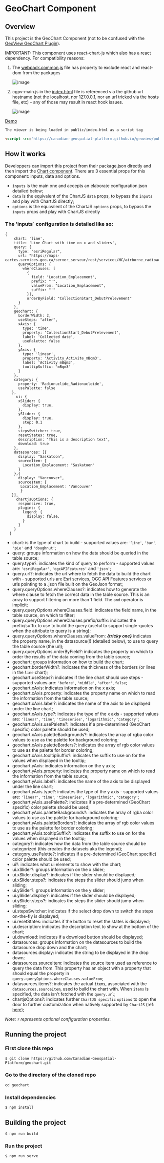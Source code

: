# GeoChart Component

## Overview

This project is the GeoChart Component (not to be confused with the [GeoView GeoChart Plugin](https://github.com/Canadian-Geospatial-Platform/geoview/tree/develop/packages/geoview-geochart)).

IMPORTANT: This component uses react-chart-js which also has a react dependency. For compatibility reasons:
  1) The [webpack.common.js](https://github.com/Canadian-Geospatial-Platform/geochart/blob/main/webpack.common.js#L22) file has property to exclude react and react-dom from the packages
  
     ![image](https://github.com/Canadian-Geospatial-Platform/geochart/assets/94073946/0559b31d-97bb-451c-bf8b-70c3a73991a5)
     
  2) cgpv-main.js in the [index.html](https://github.com/Canadian-Geospatial-Platform/geochart/blob/main/index.html#L16) file is referenced via the github url hostname (not the localhost, nor 127.0.0.1, nor an url tricked via the hosts file, etc) - any of those may result in react hook issues.
  
     ![image](https://github.com/Canadian-Geospatial-Platform/geochart/assets/94073946/9bbe481f-f51d-432c-a34a-f669dacaf87e)

[Demo](https://canadian-geospatial-platform.github.io/geochart/)

```html
The viewer is being loaded in public/index.html as a script tag

<script src="https://canadian-geospatial-platform.github.io/geoview/public/cgpv-main.js"></script>
```

## How it works

Developpers can import this project from their package.json directly and then import the [Chart component](https://github.com/Canadian-Geospatial-Platform/geochart/blob/main/src/chart.tsx).
There are 3 essential props for this component: inputs, data and options.
- `inputs` is the main one and accepts an elaborate configuration json detailed below;
- `data` is the equivalent of the ChartJS `data` props, to bypass the `inputs` and play with ChartJS directly;
- `options` is the equivalent of the ChartJS `options` props, to bypass the `inputs` props and play with ChartJS directly
 
### The 'inputs` configuration is detailed like so:
```
{
    chart: 'line',
    title: 'Line Chart with time on x and sliders',
    query: {
      type: "esriRegular",
      url: "https://maps-cartes.services.geo.ca/server_serveur/rest/services/HC/airborne_radioactivity_en/MapServer/3",
      queryOptions: {
        whereClauses: [
          {
            field: "Location_Emplacement",
            prefix: "'",
            valueFrom: "Location_Emplacement",
            suffix: "'"
          }],
          orderByField: "CollectionStart_DebutPrelevement"
      }
    },
    geochart: {
      borderWidth: 2,
      useSteps: "after",
      xAxis: {
        type: 'time',
        property: 'CollectionStart_DebutPrelevement',
        label: 'Collected date',
        usePalette: false
      },
      yAxis: {
        type: 'linear',
        property: 'Activity_Activite_mBqm3',
        label: 'Activity mBqm3',
        tooltipSuffix: "mBqm3"
      }
    },
    category: {
      property: 'Radionuclide_Radionucleide',
      usePalette: false
   },
     ui: {
      xSlider: {
        display: true,
      },
      ySlider: {
        display: true,
        step: 0.1
      },
      stepsSwitcher: true,
      resetStates: true,
      description: 'This is a description text',
      download: true
    },
    datasources: [{
      display: "Saskatoon",
      sourceItem: {
        Location_Emplacement: "Saskatoon"
      }
    },{
      display: "Vancouver",
      sourceItem: {
       Location_Emplacement: "Vancouver"
       }
   }],
     chartjsOptions: {
      responsive: true,
      plugins: {
        legend: {
          display: false,
        }
      }
    }
  }
```

- chart: is the type of chart to build - supported values are: `'line'`, `'bar'`, `'pie'` and `'doughnut'`;
- query: groups information on how the data should be queried in the table source;
- query.type?: indicates the kind of query to perform - supported values are: `'esriRegular'`, `'ogcAPIFeatures'` and `'json'`;
- query.url?: indicates the url where to fetch the data to build the chart with - supported urls are Esri services, OGC API Features services or urls pointing to a .json file built on the GeoJson format;
- query.queryOptions.whereClauses?: indicates how to generate the where clause to fetch the correct data in the table source. This is an array to support filtering on more than 1 field. The `and` operator is implicit;
- query.queryOptions.whereClauses.field: indicates the field name, in the table source, on which to filter;
- query.queryOptions.whereClauses.prefix/suffix: indicates the prefix/suffix to use to build the query (useful to support single-quotes when the attribute to query is a string);
- query.queryOptions.whereClauses.valueFrom: ***{tricky one}*** indicates the property name, in the datasource(!) (detailed below), to use to query the table source (the url);
- query.queryOptions.orderByField?: indicates the property on which to order the results of the data coming from the table source;
- geochart: groups information on how to build the chart;
- geochart.borderWidth?: indicates the thickness of the borders (or lines in the `line` chart);
- geochart.useSteps?: indicates if the line chart should use steps - supported values are: `'before'`, `'middle'`, `'after'`, `false`;
- geochart.xAxis: indicates information on the x axis;
- geochart.xAxis.property: indicates the property name on which to read the information from the table source;
- geochart.xAxis.label?: indicates the name of the axis to be displayed under the line chart;
- geochart.xAxis.type?: indicates the type of the x axis - supported values are:  `'linear'`, `'time'`, `'timeseries'`, `'logarithmic'`, `'category'`;
- geochart.xAxis.usePalette?: indicates if a pre-determined (GeoChart specific) color palette should be used;
- geochart.xAxis.paletteBackgrounds?: indicates the array of rgba color values to use as the palette for background coloring;
- geochart.xAxis.paletteBorders?: indicates the array of rgb color values to use as the palette for border coloring;
- geochart.xAxis.tooltipSuffix?: indicates the suffix to use on for the values when displayed in the tooltip;
- geochart.yAxis: indicates information on the y axis;
- geochart.yAxis.property: indicates the property name on which to read the information from the table source;
- geochart.yAxis.label?: indicates the name of the axis to be displayed under the line chart;
- geochart.yAxis.type?: indicates the type of the y axis - supported values are:  `'linear'`, `'time'`, `'timeseries'`, `'logarithmic'`, `'category'`;
- geochart.yAxis.usePalette?: indicates if a pre-determined (GeoChart specific) color palette should be used;
- geochart.yAxis.paletteBackgrounds?: indicates the array of rgba color values to use as the palette for background coloring;
- geochart.yAxis.paletteBorders?: indicates the array of rgb color values to use as the palette for border coloring;
- geochart.yAxis.tooltipSuffix?: indicates the suffix to use on for the values when displayed in the tooltip;
- category?: indicates how the data from the table source should be categorized (this creates the datasets aka the legend);
- category.usePalette?: indicates if a pre-determined (GeoChart specific) color palette should be used;
- ui?: indicates what ui elements to show with the chart;
- ui.xSlider?: groups information on the x slider;
- ui.xSlider.display?: indicates if the slider should be displayed;
- ui.xSlider.steps?: indicates the steps the slider should jump when sliding;
- ui.ySlider?: groups information on the y slider;
- ui.ySlider.display?: indicates if the slider should be displayed;
- ui.ySlider.steps?: indicates the steps the slider should jump when sliding;
- ui.stepsSwitcher: indicates if the select drop down to switch the steps on-the-fly is displayed;
- ui.resetStates: indicates if the button to reset the states is displayed;
- ui.description: indicates the description text to show at the bottom of the chart;
- ui.download: indicates if a download button should be displayed;
- datasources: groups information on the datasources to build the datasource drop down and the chart;
- datasources.display: indicates the string to be displayed in the drop down;
- datasources.sourceItem: indicates the source item used as reference to query the data from. This property has an object with a property that should equal the property in `query.queryOptions.whereClauses.valueFrom`;
- datasources.items?: indicates the actual `items`, associated with the `datasources.sourceItem`, used to build the chart with. When `items` is specified, the data isn't fetched with the `query.url`;
- chartjsOptions?: indicates further `ChartJS specific` `options` to open the door to further customization when natively supported by `ChartJS` (ref: [here](https://www.chartjs.org/docs/latest/general/options.html));

*Note: `?` represents optional configuration properties.*

## Running the project

### First clone this repo

```
$ git clone https://github.com/Canadian-Geospatial-Platform/geochart.git
```

### Go to the directory of the cloned repo

```
cd geochart
```

### Install dependencies

```
$ npm install
```

## Building the project

```
$ npm run build
```

### Run the project

```
$ npm run serve
```
